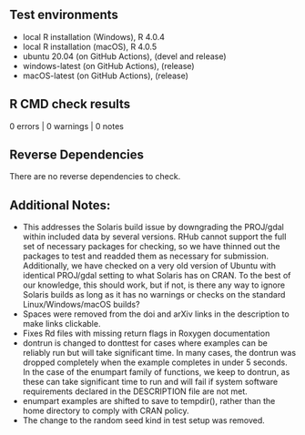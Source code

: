 ## Test environments
* local R installation (Windows), R 4.0.4
* local R installation (macOS), R 4.0.5
* ubuntu 20.04 (on GitHub Actions), (devel and release)
* windows-latest (on GitHub Actions), (release)
* macOS-latest (on GitHub Actions), (release)

## R CMD check results

0 errors | 0 warnings | 0 notes

## Reverse Dependencies
There are no reverse dependencies to check.

## Additional Notes:
* This addresses the Solaris build issue by downgrading the PROJ/gdal within included data by several versions. RHub cannot support the full set of necessary packages for checking, so we have thinned out the packages to test and readded them as necessary for submission. Additionally, we have checked on a very old version of Ubuntu with identical PROJ/gdal setting to what Solaris has on CRAN. To the best of our knowledge, this should work, but if not, is there any way to ignore Solaris builds as long as it has no warnings or checks on the standard Linux/Windows/macOS builds?
* Spaces were removed from the doi and arXiv links in the description to make links clickable.
* Fixes Rd files with missing return flags in Roxygen documentation
* dontrun is changed to donttest for cases where examples can be reliably run but will take significant time. In many cases, the dontrun was dropped completely when the example completes in under 5 seconds. In the case of the enumpart family of functions, we keep to dontrun, as these can take significant time to run and will fail if system software requirements declared in the DESCRIPTION file are not met.
* enumpart examples are shifted to save to tempdir(), rather than the home directory to comply with CRAN policy.
* The change to the random seed kind in test setup was removed.